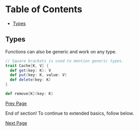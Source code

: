 <!-- TOC start (generated with https://github.com/derlin/bitdowntoc) -->
# Table of Contents
- [Types](#types)

<!-- TOC end -->

<!-- TOC --><a name="types"></a>
## Types
Functions can also be generic and work on any type.

```scala
// Square brackets is used to mention generic types.
trait Cache[K, V] {
  def get(key: K): V
  def put(key: K, value: V)
  def delete(key: K)
}

def remove[K](key: K)
```

[Prev Page](./4_traits.md) 

End of section! To continue to extended basics, follow below.

[Next Page](../basics_extended/6_extended_basics.md)